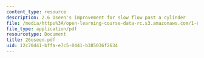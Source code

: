 ```yaml
---
content_type: resource
description: 2.6 Oseen's improvement for slow flow past a cylinder
file: /media/https%3A/open-learning-course-data-rc.s3.amazonaws.com/1-63-advanced-fluid-dynamics-of-the-environment-fall-2002/12c70d41bffae7c50441b385036f2634_26oseen.pdf
file_type: application/pdf
resourcetype: Document
title: 26oseen.pdf
uid: 12c70d41-bffa-e7c5-0441-b385036f2634
---
```

